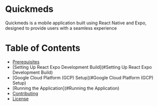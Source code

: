 # Quickmeds
Quickmeds is a mobile application built using React Native and Expo, designed to provide users with a seamless experience

# Table of Contents
- [Prerequisites](#Prerequisites)
- [Setting Up React Expo Development Build](#Setting Up React Expo Development Build)
- [Google Cloud Platform (GCP) Setup](#Google Cloud Platform (GCP) Setup)
- [Running the Application](#Running the Application)
- [Contributing](#Contributing)
- [License](#License)